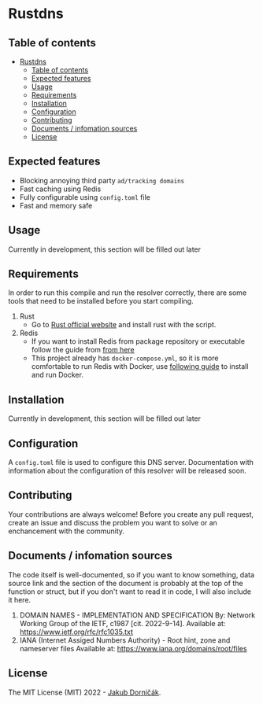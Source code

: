 # Rustdns

## Table of contents
- [Rustdns](#rustdns)
  - [Table of contents](#table-of-contents)
  - [Expected features](#expected-features)
  - [Usage](#usage)
  - [Requirements](#requirements)
  - [Installation](#installation)
  - [Configuration](#configuration)
  - [Contributing](#contributing)
  - [Documents / infomation sources](#documents--infomation-sources)
  - [License](#license)
 
## Expected features
- Blocking annoying third party `ad/tracking domains`
- Fast caching using Redis
- Fully configurable using `config.toml` file
- Fast and memory safe

## Usage
Currently in development, this section will be filled out later

## Requirements
In order to run this compile and run the resolver correctly, there are some tools that need to be installed before you start compiling.

1. Rust
    - Go to [Rust official website](https://www.rust-lang.org/tools/install) and install rust with the script.
2. Redis
    - If you want to install Redis from package repository or executable follow the guide from [from here]()
    - This project already has `docker-compose.yml`, so it is more comfortable to run Redis with Docker, use [following guide](https://docs.docker.com/engine/install/) to install and run Docker.

## Installation
Currently in development, this section will be filled out later

## Configuration 
A `config.toml` file is used to configure this DNS server. Documentation with information about the configuration of this resolver will be released soon.

## Contributing
Your contributions are always welcome! Before you create any pull request, create an issue and discuss the problem you want to solve or an enchancement with the community. 

## Documents / infomation sources
The code itself is well-documented, so if you want to know something, data source link and the section of the document is probably at the top of the function or struct, but if you don't want to read it in code, I will also include it here.

1. DOMAIN NAMES - IMPLEMENTATION AND SPECIFICATION By: Network Working Group of the IETF, c1987 [cit. 2022-9-14]. Available at: https://www.ietf.org/rfc/rfc1035.txt
2. IANA (Internet Assiged Numbers Authority) - Root hint, zone and nameserver files Available at: https://www.iana.org/domains/root/files

## License
The MIT License (MIT) 2022 - [Jakub Dorničák](https://github.com/atsukoro1).
